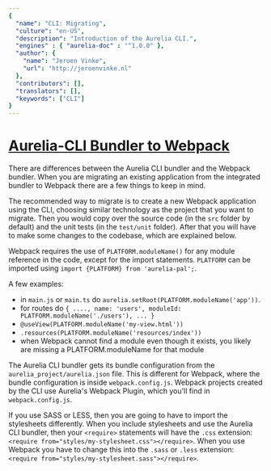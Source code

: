 ```yaml
---
{
  "name": "CLI: Migrating",
  "culture": "en-US",
  "description": "Introduction of the Aurelia CLI.",
  "engines" : { "aurelia-doc" : "^1.0.0" },
  "author": {
    "name": "Jeroen Vinke",
  	"url": "http://jeroenvinke.nl"
  },
  "contributors": [],
  "translators": [],
  "keywords": ["CLI"]
}
---
```


# [Aurelia-CLI Bundler to Webpack](aurelia-doc://section/1/version/1.0.0)

There are differences between the Aurelia CLI bundler and the Webpack bundler. When you are migrating an existing application from the integrated bundler to Webpack there are a few things to keep in mind.

The recommended way to migrate is to create a new Webpack application using the CLI, choosing similar technology as the project that you want to migrate. Then you would copy over the source code (in the `src` folder by default) and the unit tests (in the `test/unit` folder). After that you will have to make some changes to the codebase, which are explained below.

Webpack requires the use of `PLATFORM.moduleName()` for any module reference in the code, except for the import statements. `PLATFORM` can be imported using `import {PLATFORM} from 'aurelia-pal';`.

A few examples: 
- in `main.js` or `main.ts` do `aurelia.setRoot(PLATFORM.moduleName('app'))`.
- for routes do `{ ...., name: 'users', moduleId: PLATFORM.moduleName('./users'), ... }`
- `@useView(PLATFORM.moduleName('my-view.html'))`
- `.resources(PLATFORM.moduleName('resources/index'))`
- when Webpack cannot find a module even though it exists, you likely are missing a PLATFORM.moduleName for that module

The Aurelia CLI bundler gets its bundle configuration from the `aurelia_project/aurelia.json` file. This is different for Webpack, where the bundle configuration is inside `webpack.config.js`. Webpack projects created by the CLI use Aurelia's Webpack Plugin, which you'll find in `webpack.config.js`.

If you use SASS or LESS, then you are going to have to import the stylesheets differently. When you include stylesheets and use the Aurelia CLI bundler, then your `<require>` statements will have the `.css` extension: `<require from="styles/my-stylesheet.css"></require>`. When you use Webpack you have to change this into the `.sass` or `.less` extension: `<require from="styles/my-stylesheet.sass"></require>`.

